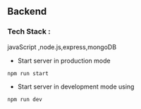 


## Backend

### Tech Stack :  
javaScript ,node.js,express,mongoDB
- Start server in production mode 
```
npm run start
```
- Start server in development mode using
```
npm run dev
```